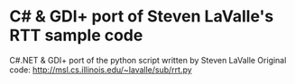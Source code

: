 # C# &amp; GDI+ port of Steven LaValle's RTT sample code
C#.NET &amp; GDI+ port of the python script written by Steven LaValle
Original code: http://msl.cs.illinois.edu/~lavalle/sub/rrt.py
